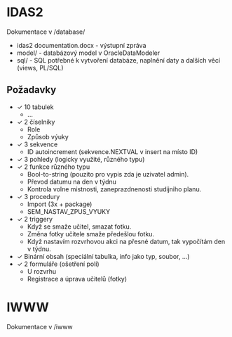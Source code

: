 IDAS2
=================

Dokumentace v /database/
- idas2 documentation.docx - výstupní zpráva
- model/ - databázový model v OracleDataModeler
- sql/ - SQL potřebné k vytvoření databáze, naplnění daty a dalších věcí (views, PL/SQL)

Požadavky
------------


- ✓ 10 tabulek
    - ...
- ✓ 2 číselníky
    - Role
    - Způsob výuky
- ✓ 3 sekvence
    - ID autoincrement (sekvence.NEXTVAL v insert na místo ID)
- ✓ 3 pohledy (logicky využité, různého typu)
- ✓ 2 funkce různého typu
    - Bool-to-string (pouzito pro vypis zda je uzivatel admin).
    - Převod datumu na den v týdnu
    - Kontrola volne mistnosti, zaneprazdnenosti studijniho planu.
- ✓ 3 procedury
    - Import (3x + package)
    - SEM_NASTAV_ZPUS_VYUKY
- ✓ 2 triggery
    - Když se smaže učitel, smazat fotku.
    - Změna fotky učitele smaže předešlou fotku.
    - Když nastavím rozvrhovou akci na přesné datum, tak vypočítám den v týdnu.
- ✓ Binární obsah (speciální tabulka, info jako typ, soubor, ...)
- ✓ 2 formuláře (ošetření polí)
    - U rozvrhu
    - Registrace a úprava učitelů (fotky)

IWWW
=================
Dokumentace v /iwww